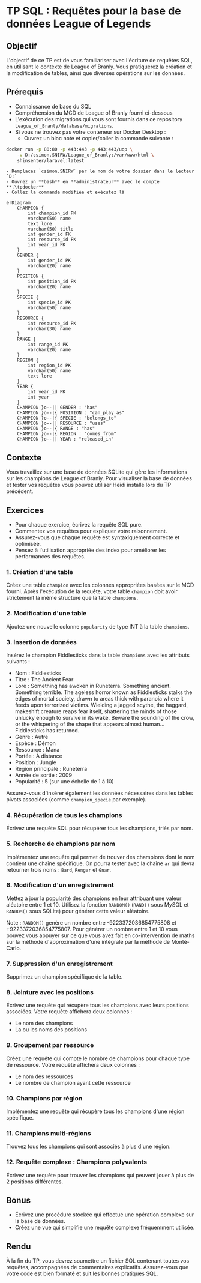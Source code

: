 # TP SQL : Requêtes pour la base de données League of Legends

## Objectif
L'objectif de ce TP est de vous familiariser avec l'écriture de requêtes SQL, en utilisant le contexte de League of Branly. Vous pratiquerez la création et la modification de tables, ainsi que diverses opérations sur les données.

## Prérequis
- Connaissance de base du SQL
- Compréhension du MCD de League of Branly fourni ci-dessous
- L'exécution des migrations qui vous sont fournis dans ce repository `League_of_Branly/database/migrations`.
- Si vous ne trouvez pas votre conteneur sur Docker Desktop :
    - Ouvrez un bloc note et copier/coller la commande suivante :
```bash
docker run -p 80:80 -p 443:443 -p 443:443/udp \
    -v D:/csimon.SNIRW/League_of_Branly:/var/www/html \
    shinsenter/laravel:latest
```

    - Remplacez `csimon.SNIRW` par le nom de votre dossier dans le lecteur `D:`
    - Ouvrez un **bash** en **administrateur** avec le compte **.\tpdocker**
    - Collez la commande modifiée et exécutez là

```mermaid
erDiagram
    CHAMPION {
        int champion_id PK
        varchar(50) name
        text lore
        varchar(50) title
        int gender_id FK
        int resource_id FK
        int year_id FK
    }
    GENDER {
        int gender_id PK
        varchar(20) name
    }
    POSITION {
        int position_id PK
        varchar(20) name
    }
    SPECIE {
        int specie_id PK
        varchar(50) name
    }
    RESOURCE {
        int resource_id PK
        varchar(30) name
    }
    RANGE {
        int range_id PK
        varchar(20) name
    }
    REGION {
        int region_id PK
        varchar(50) name
        text lore
    }
    YEAR {
        int year_id PK
        int year
    }
    CHAMPION }o--|| GENDER : "has"
    CHAMPION }o--|{ POSITION : "can_play_as"
    CHAMPION }o--|{ SPECIE : "belongs_to"
    CHAMPION }o--|| RESOURCE : "uses"
    CHAMPION }o--|{ RANGE : "has"
    CHAMPION }o--|{ REGION : "comes_from"
    CHAMPION }o--|| YEAR : "released_in"
```

## Contexte
Vous travaillez sur une base de données SQLite qui gère les informations sur les champions de League of Branly. Pour visualiser la base de données et tester vos requêtes vous pouvez utiliser Heidi installé lors du TP précédent.

## Exercices
- Pour chaque exercice, écrivez la requête SQL pure.
- Commentez vos requêtes pour expliquer votre raisonnement.
- Assurez-vous que chaque requête est syntaxiquement correcte et optimisée.
- Pensez à l'utilisation appropriée des index pour améliorer les performances des requêtes.

### 1. Création d'une table
Créez une table `champion` avec les colonnes appropriées basées sur le MCD fourni. Après l'exécution de la requête, votre table `champion` doit avoir strictement la même structure que la table `champions`.

### 2. Modification d'une table
Ajoutez une nouvelle colonne `popularity` de type INT à la table `champions`.

### 3. Insertion de données
Insérez le champion Fiddlesticks dans la table `champions` avec les attributs suivants :
- Nom : Fiddlesticks
- Titre : The Ancient Fear
- Lore : Something has awoken in Runeterra. Something ancient. Something terrible. The ageless horror known as Fiddlesticks stalks the edges of mortal society, drawn to areas thick with paranoia where it feeds upon terrorized victims. Wielding a jagged scythe, the haggard, makeshift creature reaps fear itself, shattering the minds of those unlucky enough to survive in its wake. Beware the sounding of the crow, or the whispering of the shape that appears almost human... Fiddlesticks has returned. 
- Genre : Autre
- Espèce : Démon
- Ressource : Mana
- Portée : À distance
- Position : Jungle
- Région principale : Runeterra
- Année de sortie : 2009
- Popularité : 5 (sur une échelle de 1 à 10)

Assurez-vous d'insérer également les données nécessaires dans les tables pivots associées (comme `champion_specie` par exemple).

### 4. Récupération de tous les champions
Écrivez une requête SQL pour récupérer tous les champions, triés par nom.

### 5. Recherche de champions par nom
Implémentez une requête qui permet de trouver des champions dont le nom contient une chaîne spécifique.
On pourra tester avec la chaîne `ar` qui devra retourner trois noms : `Bard`, `Rengar` et `Gnar`.

### 6. Modification d'un enregistrement
Mettez à jour la popularité des champions en leur attribuant une valeur aléatoire entre 1 et 10. Utilisez la fonction `RANDOM()` (`RAND()` sous MySQL et `RANDOM()` sous SQLite) pour générer cette valeur aléatoire. 

Note : `RANDOM()` genère un nombre entre -9223372036854775808 et +9223372036854775807. Pour générer un nombre entre 1 et 10 vous pouvez vous appuyer sur ce que vous avez fait en co-intervention de maths sur la méthode d'approximation d'une intégrale par la méthode de Monté-Carlo.

### 7. Suppression d'un enregistrement
Supprimez un champion spécifique de la table.

### 8. Jointure avec les positions
Écrivez une requête qui récupère tous les champions avec leurs positions associées. Votre requête affichera deux colonnes :
* Le nom des champions
* La ou les noms des positions

### 9. Groupement par ressource
Créez une requête qui compte le nombre de champions pour chaque type de ressource. Votre requête affichera deux colonnes :
* Le nom des ressources
* Le nombre de champion ayant cette ressource

### 10. Champions par région
Implémentez une requête qui récupère tous les champions d'une région spécifique.

### 11. Champions multi-régions
Trouvez tous les champions qui sont associés à plus d'une région.

### 12. Requête complexe : Champions polyvalents
Écrivez une requête pour trouver les champions qui peuvent jouer à plus de 2 positions différentes.

## Bonus
- Écrivez une procédure stockée qui effectue une opération complexe sur la base de données.
- Créez une vue qui simplifie une requête complexe fréquemment utilisée.

## Rendu
À la fin du TP, vous devrez soumettre un fichier SQL contenant toutes vos requêtes, accompagnées de commentaires explicatifs. Assurez-vous que votre code est bien formaté et suit les bonnes pratiques SQL.
